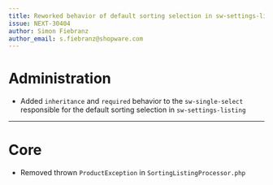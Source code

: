 ```yaml
---
title: Reworked behavior of default sorting selection in sw-settings-listing
issue: NEXT-30404
author: Simon Fiebranz
author_email: s.fiebranz@shopware.com
---
```

# Administration
* Added `inheritance` and `required` behavior to the `sw-single-select` responsible for the default sorting selection in `sw-settings-listing`
___
# Core
* Removed thrown `ProductException` in `SortingListingProcessor.php` 
